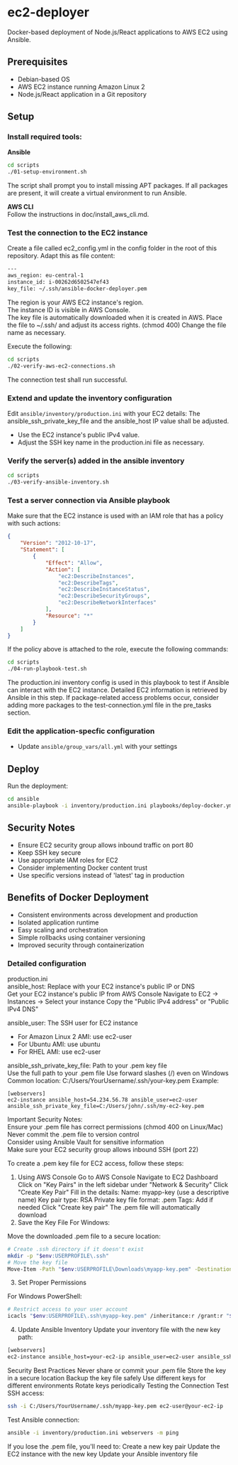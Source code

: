 # ec2-deployer

Docker-based deployment of Node.js/React applications to AWS EC2 using Ansible.

## Prerequisites

- Debian-based OS
- AWS EC2 instance running Amazon Linux 2
- Node.js/React application in a Git repository

## Setup

### Install required tools:

**Ansible**

```bash
cd scripts
./01-setup-environment.sh
```

The script shall prompt you to install missing APT packages. If all packages are present, it will create a virtual environment to run Ansible.  

**AWS CLI**  
Follow the instructions in doc/install_aws_cli.md.  

### Test the connection to the EC2 instance


Create a file called ec2_config.yml in the config folder in the root of this repository. Adapt this as file content:  

```bash
---
aws_region: eu-central-1
instance_id: i-00262d6502547ef43
key_file: ~/.ssh/ansible-docker-deployer.pem
```

The region is your AWS EC2 instance's region.  
The instance ID is visible in AWS Console.  
The key file is automatically downloaded when it is created in AWS. Place the file to ~/.ssh/ and adjust its access rights. (chmod 400) Change the file name as necessary.  

Execute the following:  

```bash
cd scripts
./02-verify-aws-ec2-connections.sh
```

The connection test shall run successful.

### Extend and update the inventory configuration

Edit `ansible/inventory/production.ini` with your EC2 details: The ansible_ssh_private_key_file and the ansible_host IP value shall be adjusted.  
- Use the EC2 instance's public IPv4 value.  
- Adjust the SSH key name in the production.ini file as necessary.

### Verify the server(s) added in the ansible inventory

```bash
cd scripts
./03-verify-ansible-inventory.sh
```

### Test a server connection via Ansible playbook

Make sure that the EC2 instance is used with an IAM role that has a policy with such actions:  

```json
{
    "Version": "2012-10-17",
    "Statement": [
        {
            "Effect": "Allow",
            "Action": [
                "ec2:DescribeInstances",
                "ec2:DescribeTags",
                "ec2:DescribeInstanceStatus",
                "ec2:DescribeSecurityGroups",
                "ec2:DescribeNetworkInterfaces"
            ],
            "Resource": "*"
        }
    ]
}
```

If the policy above is attached to the role, execute the following commands:  

```bash
cd scripts
./04-run-playbook-test.sh
```

The production.ini inventory config is used in this playbook to test if Ansible can interact with the EC2 instance. Detailed EC2 information is retrieved by Ansible in this step. If package-related access problems occur, consider adding more packages to the test-connection.yml file in the pre_tasks section.

### Edit the application-specfic configuration

- Update `ansible/group_vars/all.yml` with your settings

## Deploy

Run the deployment:

```bash
cd ansible
ansible-playbook -i inventory/production.ini playbooks/deploy-docker.yml
```

## Security Notes

- Ensure EC2 security group allows inbound traffic on port 80
- Keep SSH key secure
- Use appropriate IAM roles for EC2
- Consider implementing Docker content trust
- Use specific versions instead of 'latest' tag in production

## Benefits of Docker Deployment

- Consistent environments across development and production
- Isolated application runtime
- Easy scaling and orchestration
- Simple rollbacks using container versioning
- Improved security through containerization

### Detailed configuration

production.ini  
ansible_host: Replace with your EC2 instance's public IP or DNS  
Get your EC2 instance's public IP from AWS Console
Navigate to EC2 → Instances → Select your instance
Copy the "Public IPv4 address" or "Public IPv4 DNS"


ansible_user: The SSH user for EC2 instance  
* For Amazon Linux 2 AMI: use ec2-user
* For Ubuntu AMI: use ubuntu
* For RHEL AMI: use ec2-user

ansible_ssh_private_key_file: Path to your .pem key file  
Use the full path to your .pem file
Use forward slashes (/) even on Windows
Common location: C:/Users/YourUsername/.ssh/your-key.pem
Example:  

```code
[webservers]  
ec2-instance ansible_host=54.234.56.78 ansible_user=ec2-user ansible_ssh_private_key_file=C:/Users/john/.ssh/my-ec2-key.pem  
```

Important Security Notes:  
Ensure your .pem file has correct permissions (chmod 400 on Linux/Mac)  
Never commit the .pem file to version control  
Consider using Ansible Vault for sensitive information  
Make sure your EC2 security group allows inbound SSH (port 22)  

To create a .pem key file for EC2 access, follow these steps:

1. Using AWS Console
Go to AWS Console
Navigate to EC2 Dashboard
Click on "Key Pairs" in the left sidebar under "Network & Security"
Click "Create Key Pair"
Fill in the details:
Name: myapp-key (use a descriptive name)
Key pair type: RSA
Private key file format: .pem
Tags: Add if needed
Click "Create key pair"
The .pem file will automatically download
2. Save the Key File
For Windows:

Move the downloaded .pem file to a secure location:

```bash
# Create .ssh directory if it doesn't exist
mkdir -p "$env:USERPROFILE\.ssh"
# Move the key file
Move-Item -Path "$env:USERPROFILE\Downloads\myapp-key.pem" -Destination "$env:USERPROFILE\.ssh\myapp-key.pem"
```

3. Set Proper Permissions

For Windows PowerShell:

```bash
# Restrict access to your user account
icacls "$env:USERPROFILE\.ssh\myapp-key.pem" /inheritance:r /grant:r "$($env:USERNAME):(R)"
```

4. Update Ansible Inventory
Update your inventory file with the new key path:

```bash
[webservers]
ec2-instance ansible_host=your-ec2-ip ansible_user=ec2-user ansible_ssh_private_key_file=C:/Users/YourUsername/.ssh/myapp-key.pem
```

Security Best Practices
Never share or commit your .pem file
Store the key in a secure location
Backup the key file safely
Use different keys for different environments
Rotate keys periodically
Testing the Connection
Test SSH access:  

```bash
ssh -i C:/Users/YourUsername/.ssh/myapp-key.pem ec2-user@your-ec2-ip
```

Test Ansible connection:

```bash
ansible -i inventory/production.ini webservers -m ping
```

If you lose the .pem file, you'll need to:
Create a new key pair
Update the EC2 instance with the new key
Update your Ansible inventory file
